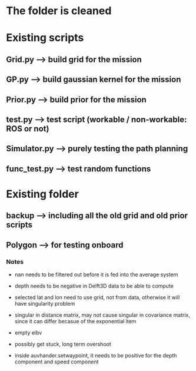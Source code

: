 # The folder is cleaned

# Existing scripts
## Grid.py --> build grid for the mission
## GP.py --> build gaussian kernel for the mission
## Prior.py --> build prior for the mission
## test.py --> test script (workable / non-workable: ROS or not)
## Simulator.py --> purely testing the path planning
## func_test.py --> test random functions

# Existing folder
## backup --> including all the old grid and old prior scripts
## Polygon --> for testing onboard

### Notes
- nan needs to be filtered out before it is fed into the average system
- depth needs to be negative in Delft3D data to be able to compute
- selected lat and lon need to use grid, not from data, otherwise it will have singularity problem
- singular in distance matrix, may not cause singular in covariance matrix, since it can differ becasue of the exponential item

- empty eibv
- possibly get stuck, long term overshoot
- inside auvhander.setwaypoint, it needs to be positive for the depth component and speed component
